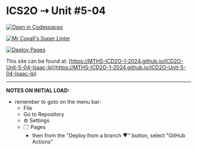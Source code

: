 # ICS2O ⇢ Unit #5-04

[![Open in Codespaces](https://classroom.github.com/assets/launch-codespace-2972f46106e565e64193e422d61a12cf1da4916b45550586e14ef0a7c637dd04.svg)](https://classroom.github.com/open-in-codespaces?assignment_repo_id=19329664)

[![Mr Coxall's Super Linter](https://github.com/MTHS-ICD2O-1-2024/ICD2O-Unit-5-04-Isaac-Ip/workflows/Mr%20Coxall's%20Super%20Linter/badge.svg)](https://github.com/MTHS-ICD2O-1-2024/ICD2O-Unit-5-04-Isaac-Ip/actions)

[![Deploy Pages](https://github.com/MTHS-ICD2O-1-2024/ICD2O-Unit-5-04-Isaac-Ip/workflows/Deploy%20Pages/badge.svg)](https://github.com/MTHS-ICD2O-1-2024/ICD2O-Unit-5-04-Isaac-Ip/actions)

This site can be found at: [https://MTHS-ICD2O-1-2024.github.io/ICD2O-Unit-5-04-Isaac-Ip](https://MTHS-ICD2O-1-2024.github.io/ICD2O-Unit-5-04-Isaac-Ip)

---

**NOTES ON INITIAL LOAD:**
- remember to goto on the menu bar:
  - File
  - Go to Repository
  - ⚙ Settings
  - 🗔 Pages
    - then from the "Deploy from a branch ▼" button, select "GitHub Actions"
